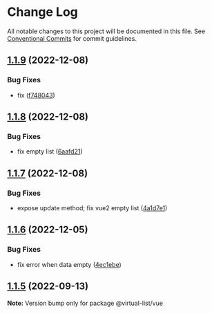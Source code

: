 # Change Log

All notable changes to this project will be documented in this file.
See [Conventional Commits](https://conventionalcommits.org) for commit guidelines.

## [1.1.9](https://github.com/phphe/virtual-list/compare/@virtual-list/vue@1.1.8...@virtual-list/vue@1.1.9) (2022-12-08)


### Bug Fixes

* fix ([f748043](https://github.com/phphe/virtual-list/commit/f7480433504c88ef79b491706a48fe334ddb9bea))





## [1.1.8](https://github.com/phphe/virtual-list/compare/@virtual-list/vue@1.1.7...@virtual-list/vue@1.1.8) (2022-12-08)


### Bug Fixes

* fix empty list ([6aafd21](https://github.com/phphe/virtual-list/commit/6aafd2101610e2c4a1f65af2e635792ff43386e4))





## [1.1.7](https://github.com/phphe/virtual-list/compare/@virtual-list/vue@1.1.6...@virtual-list/vue@1.1.7) (2022-12-08)


### Bug Fixes

* expose update method; fix vue2 empty list ([4a1d7e1](https://github.com/phphe/virtual-list/commit/4a1d7e14e90df0655ced16bd635ec89ac4478e82))





## [1.1.6](https://github.com/phphe/virtual-list/compare/@virtual-list/vue@1.1.5...@virtual-list/vue@1.1.6) (2022-12-05)


### Bug Fixes

* fix error when data empty ([4ec1ebe](https://github.com/phphe/virtual-list/commit/4ec1ebebd5d1f8587b9aee4f12db8686529f056b))





## [1.1.5](https://github.com/phphe/virtual-list/compare/@virtual-list/vue@1.1.4...@virtual-list/vue@1.1.5) (2022-09-13)

**Note:** Version bump only for package @virtual-list/vue
